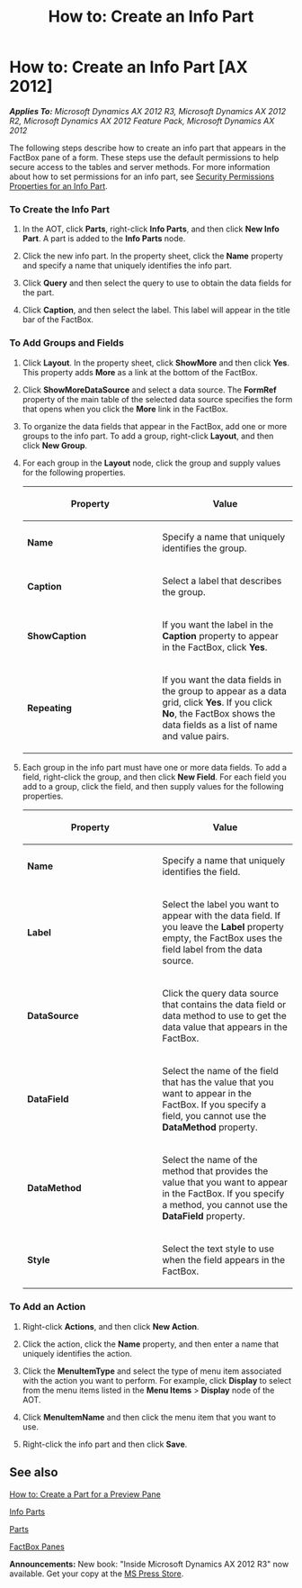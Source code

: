 ﻿---
title: 'How to: Create an Info Part'
TOCTitle: 'How to: Create an Info Part'
ms:assetid: 0fbcdb98-c074-482b-b272-7195837a9c48
ms:mtpsurl: https://msdn.microsoft.com/en-us/library/Gg843678(v=AX.60)
ms:contentKeyID: 35240495
ms.date: 05/18/2015
mtps_version: v=AX.60
---

# How to: Create an Info Part [AX 2012]


_**Applies To:** Microsoft Dynamics AX 2012 R3, Microsoft Dynamics AX 2012 R2, Microsoft Dynamics AX 2012 Feature Pack, Microsoft Dynamics AX 2012_

The following steps describe how to create an info part that appears in the FactBox pane of a form. These steps use the default permissions to help secure access to the tables and server methods. For more information about how to set permissions for an info part, see [Security Permissions Properties for an Info Part](security-permissions-properties-for-an-info-part.md).

### To Create the Info Part

1.  In the AOT, click **Parts**, right-click **Info Parts**, and then click **New Info Part**. A part is added to the **Info Parts** node.

2.  Click the new info part. In the property sheet, click the **Name** property and specify a name that uniquely identifies the info part.

3.  Click **Query** and then select the query to use to obtain the data fields for the part.

4.  Click **Caption**, and then select the label. This label will appear in the title bar of the FactBox.

### To Add Groups and Fields

1.  Click **Layout**. In the property sheet, click **ShowMore** and then click **Yes**. This property adds **More** as a link at the bottom of the FactBox.

2.  Click **ShowMoreDataSource** and select a data source. The **FormRef** property of the main table of the selected data source specifies the form that opens when you click the **More** link in the FactBox.

3.  To organize the data fields that appear in the FactBox, add one or more groups to the info part. To add a group, right-click **Layout**, and then click **New Group**.

4.  For each group in the **Layout** node, click the group and supply values for the following properties.
    
    <table>
    <colgroup>
    <col style="width: 50%" />
    <col style="width: 50%" />
    </colgroup>
    <thead>
    <tr class="header">
    <th><p>Property</p></th>
    <th><p>Value</p></th>
    </tr>
    </thead>
    <tbody>
    <tr class="odd">
    <td><p><strong>Name</strong></p></td>
    <td><p>Specify a name that uniquely identifies the group.</p></td>
    </tr>
    <tr class="even">
    <td><p><strong>Caption</strong></p></td>
    <td><p>Select a label that describes the group.</p></td>
    </tr>
    <tr class="odd">
    <td><p><strong>ShowCaption</strong></p></td>
    <td><p>If you want the label in the <strong>Caption</strong> property to appear in the FactBox, click <strong>Yes</strong>.</p></td>
    </tr>
    <tr class="even">
    <td><p><strong>Repeating</strong></p></td>
    <td><p>If you want the data fields in the group to appear as a data grid, click <strong>Yes</strong>. If you click <strong>No</strong>, the FactBox shows the data fields as a list of name and value pairs.</p></td>
    </tr>
    </tbody>
    </table>


5.  Each group in the info part must have one or more data fields. To add a field, right-click the group, and then click **New Field**. For each field you add to a group, click the field, and then supply values for the following properties.
    
    <table>
    <colgroup>
    <col style="width: 50%" />
    <col style="width: 50%" />
    </colgroup>
    <thead>
    <tr class="header">
    <th><p>Property</p></th>
    <th><p>Value</p></th>
    </tr>
    </thead>
    <tbody>
    <tr class="odd">
    <td><p><strong>Name</strong></p></td>
    <td><p>Specify a name that uniquely identifies the field.</p></td>
    </tr>
    <tr class="even">
    <td><p><strong>Label</strong></p></td>
    <td><p>Select the label you want to appear with the data field. If you leave the <strong>Label</strong> property empty, the FactBox uses the field label from the data source.</p></td>
    </tr>
    <tr class="odd">
    <td><p><strong>DataSource</strong></p></td>
    <td><p>Click the query data source that contains the data field or data method to use to get the data value that appears in the FactBox.</p></td>
    </tr>
    <tr class="even">
    <td><p><strong>DataField</strong></p></td>
    <td><p>Select the name of the field that has the value that you want to appear in the FactBox. If you specify a field, you cannot use the <strong>DataMethod</strong> property.</p></td>
    </tr>
    <tr class="odd">
    <td><p><strong>DataMethod</strong></p></td>
    <td><p>Select the name of the method that provides the value that you want to appear in the FactBox. If you specify a method, you cannot use the <strong>DataField</strong> property.</p></td>
    </tr>
    <tr class="even">
    <td><p><strong>Style</strong></p></td>
    <td><p>Select the text style to use when the field appears in the FactBox.</p></td>
    </tr>
    </tbody>
    </table>


### To Add an Action

1.  Right-click **Actions**, and then click **New Action**.

2.  Click the action, click the **Name** property, and then enter a name that uniquely identifies the action.

3.  Click the **MenuItemType** and select the type of menu item associated with the action you want to perform. For example, click **Display** to select from the menu items listed in the **Menu Items** \> **Display** node of the AOT.

4.  Click **MenuItemName** and then click the menu item that you want to use.

5.  Right-click the info part and then click **Save**.

## See also

[How to: Create a Part for a Preview Pane](how-to-create-a-part-for-a-preview-pane.md)

[Info Parts](info-parts.md)

[Parts](parts.md)

[FactBox Panes](factbox-panes.md)

  
**Announcements:** New book: "Inside Microsoft Dynamics AX 2012 R3" now available. Get your copy at the [MS Press Store](https://www.microsoftpressstore.com/store/inside-microsoft-dynamics-ax-2012-r3-9780735685109).

